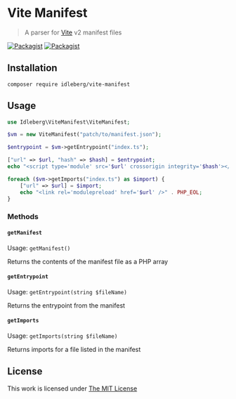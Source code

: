 # Vite Manifest

> A parser for [Vite](https://vitejs.dev/) v2 manifest files

[![Packagist](https://flat.badgen.net/packagist/license/idleberg/vite-manifest)](https://packagist.org/packages/idleberg/vite-manifest)
[![Packagist](https://flat.badgen.net/packagist/v/idleberg/vite-manifest)](https://packagist.org/packages/idleberg/vite-manifest)

## Installation

`composer require idleberg/vite-manifest`

## Usage

```php
use Idleberg\ViteManifest\ViteManifest;

$vm = new ViteManifest("patch/to/manifest.json");

$entrypoint = $vm->getEntrypoint("index.ts");

["url" => $url, "hash" => $hash] = $entrypoint;
echo "<script type='module' src='$url' crossorigin integrity='$hash'></script>" . PHP_EOL;

foreach ($vm->getImports("index.ts") as $import) {
    ["url" => $url] = $import;
    echo "<link rel='modulepreload' href='$url' />" . PHP_EOL;
}
```

### Methods

#### `getManifest`

Usage: `getManifest()`

Returns the contents of the manifest file as a PHP array

#### `getEntrypoint`

Usage: `getEntrypoint(string $fileName)`

Returns the entrypoint from the manifest

#### `getImports`

Usage: `getImports(string $fileName)`

Returns imports for a file listed in the manifest

## License

This work is licensed under [The MIT License](LICENSE)
